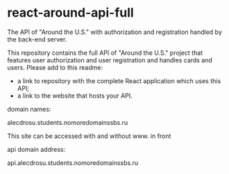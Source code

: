 # react-around-api-full
The API of "Around the U.S." with authorization and registration handled by the back-end server.

This repository contains the full API of "Around the U.S." project that features user authorization and user registration and handles cards and users. Please add to this readme:
* a link to repository with the complete React application which uses this API;
* a link to the website that hosts your API.


domain names:

alecdrosu.students.nomoredomainssbs.ru

This site can be accessed with and without www. in front

api domain address:

api.alecdrosu.students.nomoredomainssbs.ru